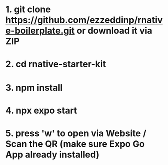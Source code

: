 # 1. git clone https://github.com/ezzeddinp/rnative-boilerplate.git or download it via ZIP
# 2. cd rnative-starter-kit
# 3. npm install
# 4. npx expo start
# 5. press 'w' to open via Website / Scan the QR (make sure Expo Go App already installed)

